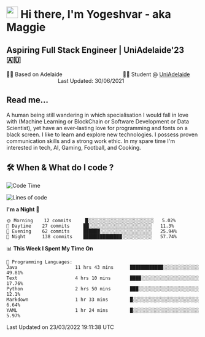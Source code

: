 <h1><img src="https://emojis.slackmojis.com/emojis/images/1531849430/4246/blob-sunglasses.gif?1531849430" width="30"/> Hi there, I'm Yogeshvar - aka Maggie</h1>

## Aspiring Full Stack Engineer | UniAdelaide'23 🇦🇺  
🏂🏻  Based on Adelaide &nbsp;&nbsp;&nbsp;&nbsp;&nbsp;&nbsp;&nbsp;&nbsp;&nbsp;&nbsp;&nbsp;&nbsp;&nbsp;&nbsp;&nbsp;&nbsp;&nbsp;&nbsp;&nbsp;&nbsp;&nbsp;&nbsp;&nbsp;&nbsp;&nbsp;&nbsp;&nbsp;&nbsp;&nbsp;&nbsp;&nbsp;&nbsp;&nbsp;&nbsp;&nbsp;&nbsp;&nbsp;&nbsp;&nbsp;👨‍💻 Student @ [UniAdelaide](https://www.adelaide.edu.au)   &nbsp;&nbsp;&nbsp;&nbsp;&nbsp;&nbsp;&nbsp;&nbsp;&nbsp;&nbsp;&nbsp;&nbsp;&nbsp;&nbsp;&nbsp;&nbsp;&nbsp;&nbsp;&nbsp;&nbsp;&nbsp;&nbsp;&nbsp;&nbsp;&nbsp;&nbsp;&nbsp;&nbsp;&nbsp;&nbsp;&nbsp;&nbsp; &nbsp;Last Updated: 30/06/2021

## Read me...

A human being still wandering in which specialisation I would fall in love with (Machine Learning or BlockChain or Software Development or Data Scientist), yet have an ever-lasting love for programming and fonts on a black screen. I like to learn and explore new technologies. I possess proven communication skills and a strong work ethic. In my spare time I'm interested in tech, AI, Gaming, Football, and Cooking.

## 🛠 When & What do I code ?  

<!--START_SECTION:waka-->
![Code Time](http://img.shields.io/badge/Code%20Time-1%2C295%20hrs%2029%20mins-blue)

![Lines of code](https://img.shields.io/badge/From%20Hello%20World%20I%27ve%20Written-548%20Thousand%20lines%20of%20code-blue)

**I'm a Night 🦉** 

```text
🌞 Morning    12 commits     █░░░░░░░░░░░░░░░░░░░░░░░░   5.02% 
🌆 Daytime    27 commits     ██░░░░░░░░░░░░░░░░░░░░░░░   11.3% 
🌃 Evening    62 commits     ██████░░░░░░░░░░░░░░░░░░░   25.94% 
🌙 Night      138 commits    ██████████████░░░░░░░░░░░   57.74%

```


📊 **This Week I Spent My Time On** 

```text
💬 Programming Languages: 
Java                     11 hrs 43 mins      ████████████░░░░░░░░░░░░░   49.81% 
Text                     4 hrs 10 mins       ████░░░░░░░░░░░░░░░░░░░░░   17.76% 
Python                   2 hrs 50 mins       ███░░░░░░░░░░░░░░░░░░░░░░   12.1% 
Markdown                 1 hr 33 mins        █░░░░░░░░░░░░░░░░░░░░░░░░   6.64% 
YAML                     1 hr 24 mins        █░░░░░░░░░░░░░░░░░░░░░░░░   5.97%

```


 Last Updated on 23/03/2022 19:11:38 UTC
<!--END_SECTION:waka-->
